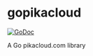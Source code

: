 # gopikacloud

[![GoDoc](https://godoc.org/github.com/bjorand/gopikacloud?status.png)](https://godoc.org/github.com/bjorand/gopikacloud)

A Go pikacloud.com library
